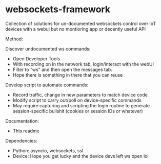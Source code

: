 # websockets-framework
Collection of solutions for un-documented websockets control over IoT devices with a webui but no montioring app or decently useful API


Method:

  Discover undocumented ws commands:
  - Open Developer Tools
  - With recording on in the network tab, login/interact with the webUI
  - Filter to “ws” and then open the messages tab.
  - Hope there is something in there that you can reuse
  
  Develop script to automate commands:
  - Record traffic, change in new parameters to match device code
  - Modify script to carry out/poll on device-specific commands
  - May require capturing and scripting the login routine to generate session-specific bullshit (cookies or session IDs or whatever)

Documentation:
- This readme

Dependencies:
- Python: asyncio, websockets, ssl
- Device: Hope you get lucky and the device devs left ws open lol

